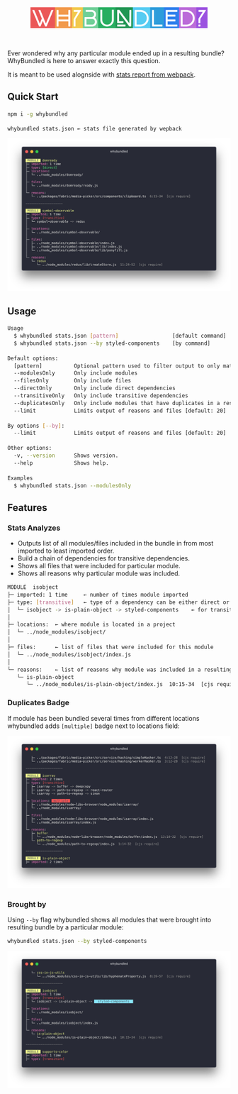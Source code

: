 <div align="center">
  <img src="./assets/logo.png" alt="whybundled" width="400" align="center">
  <br/>
  <br/>
  <br/>
</div>

Ever wondered why any particular module ended up in a resulting bundle? WhyBundled is here to answer exactly this question.

It is meant to be used alognside with [stats report from webpack](https://webpack.js.org/api/stats/).

## Quick Start

```sh
npm i -g whybundled

whybundled stats.json ← stats file generated by wepback
```

![whybundled default report](/assets/screenshot.png)

## Usage

```sh
Usage
  $ whybundled stats.json [pattern]                 [default command]
  $ whybundled stats.json --by styled-components    [by command]

Default options:
  [pattern]          Optional pattern used to filter output to only matched modules
  --modulesOnly      Only include modules
  --filesOnly        Only include files
  --directOnly       Only include direct dependencies
  --transitiveOnly   Only include transitive dependencies
  --duplicatesOnly   Only include modules that have duplicates in a resulting bundle
  --limit            Limits output of reasons and files [default: 20]

By options [--by]:
  --limit            Limits output of reasons and files [default: 20]

Other options:
  -v, --version      Shows version.
  --help             Shows help.

Examples
  $ whybundled stats.json --modulesOnly
```

## Features

### Stats Analyzes

* Outputs list of all modules/files included in the bundle in from most imported to least imported order.
* Build a chain of dependencies for transitive dependencies.
* Shows all files that were included for particular module.
* Shows all reasons why particular module was included.

```sh
MODULE  isobject
├─ imported: 1 time     ← number of times module imported
├─ type: [transitive]   ← type of a dependency can be either direct or transitive
│  └─ isobject -> is-plain-object -> styled-components    ← for transitive dependencies whybundled outputs a chain of dependencies up to closest direct
│
├─ locations:  ← where module is located in a project
│  └─ ../node_modules/isobject/
│
├─ files:      ← list of files that were included for this module
│  └─ ../node_modules/isobject/index.js
│
└─ reasons:    ← list of reasons why module was included in a resulting bundle
   └─ is-plain-object
      └─ ../node_modules/is-plain-object/index.js  10:15-34  [cjs require]
```

### Duplicates Badge

If module has been bundled several times from different locations whybundled adds `[multiple]` badge next to locations field:

![whybundled duplicates](/assets/multiple.png)

### Brought by

Using `--by` flag whybundled shows all modules that were brought into resulting bundle by a particular module:

```sh
whybundled stats.json --by styled-components
```

![whybundled brought by](/assets/by.png)
